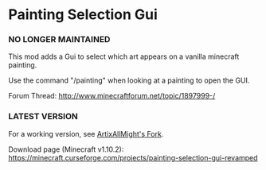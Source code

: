 Painting Selection Gui
=================

### NO LONGER MAINTAINED

This mod adds a Gui to select which art appears on a vanilla minecraft painting.

Use the command "/painting" when looking at a painting to open the GUI.

Forum Thread: http://www.minecraftforum.net/topic/1897999-/

### LATEST VERSION

For a working version, see [ArtixAllMight's Fork](https://github.com/ArtixAllMighty/PSG-Revamped).

Download page (Minecraft v1.10.2): https://minecraft.curseforge.com/projects/painting-selection-gui-revamped
